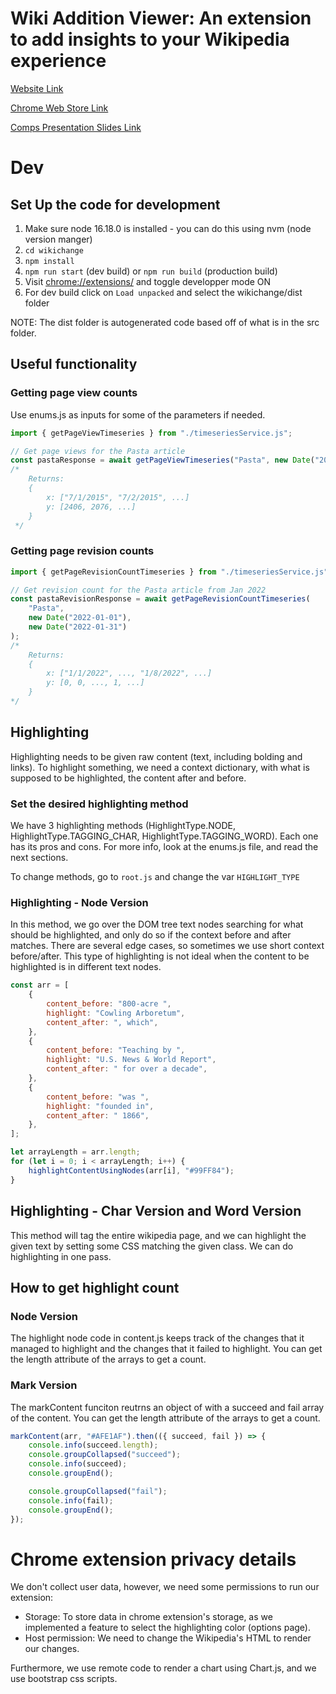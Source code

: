 # Wiki Addition Viewer: An extension to add insights to your Wikipedia experience

[Website Link](https://sukritsangvong.github.io/wp-browser-extension/)

[Chrome Web Store Link](https://chrome.google.com/webstore/detail/wiki-addition-viewer/mnaejggfbjoahdenlcfldglmkekdcljo?hl=en&authuser=1)

[Comps Presentation Slides Link](https://docs.google.com/presentation/d/1b3sQO0TZfH-8ePtacDl21yhdmK1cCb0iYKwia8RRDUg/edit?usp=sharing)

# Dev

## Set Up the code for development

1. Make sure node 16.18.0 is installed - you can do this using nvm (node version manger)
2. `cd wikichange`
3. `npm install`
4. `npm run start` (dev build) or `npm run build` (production build)
5. Visit [chrome://extensions/](chrome://extensions/) and toggle developper mode ON
6. For dev build click on `Load unpacked` and select the wikichange/dist folder

NOTE: The dist folder is autogenerated code based off of what is in the src folder.

## Useful functionality

### Getting page view counts

Use enums.js as inputs for some of the parameters if needed.

```javascript
import { getPageViewTimeseries } from "./timeseriesService.js";

// Get page views for the Pasta article
const pastaResponse = await getPageViewTimeseries("Pasta", new Date("2015-07-01"), new Date("2022-01-01"));
/*
    Returns:
    {
        x: ["7/1/2015", "7/2/2015", ...]
        y: [2406, 2076, ...]
    }
 */
```

### Getting page revision counts

```javascript
import { getPageRevisionCountTimeseries } from "./timeseriesService.js";

// Get revision count for the Pasta article from Jan 2022
const pastaRevisionResponse = await getPageRevisionCountTimeseries(
    "Pasta",
    new Date("2022-01-01"),
    new Date("2022-01-31")
);
/*
    Returns:
    {
        x: ["1/1/2022", ..., "1/8/2022", ...]
        y: [0, 0, ..., 1, ...]
    }
*/
```

## Highlighting

Highlighting needs to be given raw content (text, including bolding and links). To highlight something, we need a context dictionary, with what is supposed to be highlighted, the content after and before.

### Set the desired highlighting method

We have 3 highlighting methods (HighlightType.NODE, HighlightType.TAGGING_CHAR, HighlightType.TAGGING_WORD). Each one has its pros and cons. For more info, look at the enums.js file, and read the next sections.

To change methods, go to `root.js` and change the var `HIGHLIGHT_TYPE`

### Highlighting - Node Version

In this method, we go over the DOM tree text nodes searching for what should be highlighted, and only do so if the context before and after matches. There are several edge cases, so sometimes we use short context before/after. This type of highlighting is not ideal when the content to be highlighted is in different text nodes.

```javascript
const arr = [
    {
        content_before: "800-acre ",
        highlight: "Cowling Arboretum",
        content_after: ", which",
    },
    {
        content_before: "Teaching by ",
        highlight: "U.S. News & World Report",
        content_after: " for over a decade",
    },
    {
        content_before: "was ",
        highlight: "founded in",
        content_after: " 1866",
    },
];

let arrayLength = arr.length;
for (let i = 0; i < arrayLength; i++) {
    highlightContentUsingNodes(arr[i], "#99FF84");
}
```

## Highlighting - Char Version and Word Version

This method will tag the entire wikipedia page, and we can highlight the given text by setting some CSS matching the given class. We can do highlighting in one pass.

## How to get highlight count

### Node Version

The highlight node code in content.js keeps track of the changes that it managed to highlight and the changes that it failed to highlight. You can get the length attribute of the arrays to get a count.

### Mark Version

The markContent funciton reutrns an object of with a succeed and fail array of the content. You can get the length attribute of the arrays to get a count.

```javascript
markContent(arr, "#AFE1AF").then(({ succeed, fail }) => {
    console.info(succeed.length);
    console.groupCollapsed("succeed");
    console.info(succeed);
    console.groupEnd();

    console.groupCollapsed("fail");
    console.info(fail);
    console.groupEnd();
});
```

# Chrome extension privacy details

We don't collect user data, however, we need some permissions to run our extension:

- Storage: To store data in chrome extension's storage, as we implemented a feature to select the highlighting color (options page).
- Host permission: We need to change the Wikipedia's HTML to render our changes.

Furthermore, we use remote code to render a chart using Chart.js, and we use bootstrap css scripts. 